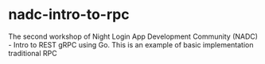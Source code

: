 # nadc-intro-to-rpc
The second workshop of Night Login App Development Community (NADC) - Intro to REST gRPC using Go. This is an example of basic implementation traditional RPC 
